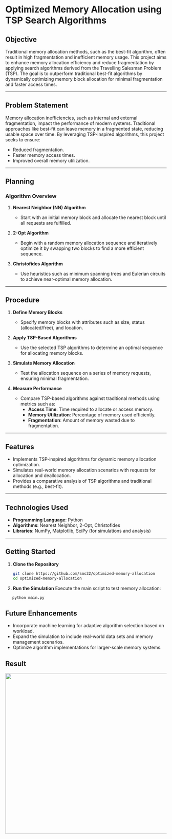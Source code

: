 # Optimized Memory Allocation using TSP Search Algorithms

## Objective

Traditional memory allocation methods, such as the best-fit algorithm, often result in high fragmentation and inefficient memory usage. This project aims to enhance memory allocation efficiency and reduce fragmentation by applying search algorithms derived from the Travelling Salesman Problem (TSP). The goal is to outperform traditional best-fit algorithms by dynamically optimizing memory block allocation for minimal fragmentation and faster access times.

---

## Problem Statement

Memory allocation inefficiencies, such as internal and external fragmentation, impact the performance of modern systems. Traditional approaches like best-fit can leave memory in a fragmented state, reducing usable space over time. By leveraging TSP-inspired algorithms, this project seeks to ensure:
- Reduced fragmentation.
- Faster memory access times.
- Improved overall memory utilization.

---

## Planning

### Algorithm Overview

1. **Nearest Neighbor (NN) Algorithm**  
   - Start with an initial memory block and allocate the nearest block until all requests are fulfilled.

2. **2-Opt Algorithm**  
   - Begin with a random memory allocation sequence and iteratively optimize it by swapping two blocks to find a more efficient sequence.

3. **Christofides Algorithm**  
   - Use heuristics such as minimum spanning trees and Eulerian circuits to achieve near-optimal memory allocation.

---

## Procedure

1. **Define Memory Blocks**  
   - Specify memory blocks with attributes such as size, status (allocated/free), and location.

2. **Apply TSP-Based Algorithms**  
   - Use the selected TSP algorithms to determine an optimal sequence for allocating memory blocks.

3. **Simulate Memory Allocation**  
   - Test the allocation sequence on a series of memory requests, ensuring minimal fragmentation.

4. **Measure Performance**  
   - Compare TSP-based algorithms against traditional methods using metrics such as:
     - **Access Time**: Time required to allocate or access memory.
     - **Memory Utilization**: Percentage of memory used efficiently.
     - **Fragmentation**: Amount of memory wasted due to fragmentation.

---

## Features

- Implements TSP-inspired algorithms for dynamic memory allocation optimization.
- Simulates real-world memory allocation scenarios with requests for allocation and deallocation.
- Provides a comparative analysis of TSP algorithms and traditional methods (e.g., best-fit).

---

## Technologies Used

- **Programming Language**: Python
- **Algorithms**: Nearest Neighbor, 2-Opt, Christofides
- **Libraries**: NumPy, Matplotlib, SciPy (for simulations and analysis)

---

## Getting Started

1. **Clone the Repository**  
   ```bash
   git clone https://github.com/sms32/optimized-memory-allocation
   cd optimized-memory-allocation

2. **Run the Simulation**
Execute the main script to test memory allocation:
```
   python main.py
```

## Future Enhancements

- Incorporate machine learning for adaptive algorithm selection based on workload.
- Expand the simulation to include real-world data sets and memory management scenarios.
- Optimize algorithm implementations for larger-scale memory systems.

## Result
<img src="https://github.com/user-attachments/assets/d96db281-3283-4764-918a-0a82e53e3ae1" width="1000" height="500">
